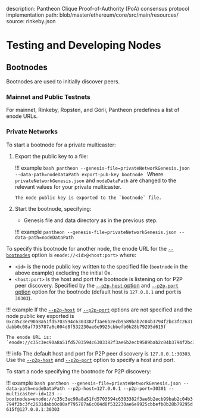 description: Pantheon Clique Proof-of-Authority (PoA) consensus protocol implementation
path: blob/master/ethereum/core/src/main/resources/
source: rinkeby.json
<!--- END of page meta data -->

# Testing and Developing Nodes

## Bootnodes

Bootnodes are used to initially discover peers. 

### Mainnet and Public Testnets

For mainnet, Rinkeby, Ropsten, and Görli, Pantheon predefines a list of enode URLs.  

### Private Networks

To start a bootnode for a private multicaster:

1.  Export the public key to a file:

    !!! example
        ```bash
        pantheon --genesis-file=privateNetworkGenesis.json --data-path=nodeDataPath export-pub-key bootnode
        ```
        Where `privateNetworkGenesis.json` and `nodeDataPath` are changed to the relevant values for 
        your private multicaster.
        
        The node public key is exported to the `bootnode` file.
    
2. Start the bootnode, specifying:

    * Genesis file and data directory as in the previous step. 
    
    !!! example
        ```
        pantheon --genesis-file=privateNetworkGenesis.json --data-path=nodeDataPath
         ```
     
To specify this bootnode for another node, the enode URL for the [`--bootnodes`](../Reference/Pantheon-CLI-Syntax.md#bootnodes) 
option is `enode://<id>@<host:port>` where:

* `<id>` is the node public key written to the specified file (`bootnode` in the above example) excluding the initial 0x. 
* `<host:port>` is the host and port the bootnode is listening on for P2P peer discovery. 
Specified by the [`--p2p-host` option](../Reference/Pantheon-CLI-Syntax.md#p2p-host) and 
[`--p2p-port` option](../Reference/Pantheon-CLI-Syntax.md#p2p-port) option for the bootnode
(default host is `127.0.0.1` and port is `30303`).

!!! example
    If the [`--p2p-host`](../Reference/Pantheon-CLI-Syntax.md#p2p-host) or [`--p2p-port`](../Reference/Pantheon-CLI-Syntax.md#p2p-port) options are not specified and the node public key exported is `0xc35c3ec90a8a51fd5703594c6303382f3ae6b2ecb9589bab2c04b3794f2bc3fc2631dabb0c08af795787a6c004d8f532230ae6e9925cbbefb0b28b79295d615f`
    
    The enode URL is:
    `enode://c35c3ec90a8a51fd5703594c6303382f3ae6b2ecb9589bab2c04b3794f2bc3fc2631dabb0c08af795787a6c004d8f532230ae6e9925cbbefb0b28b79295d615f@127.0.0.1:30303` 

!!! info
    The default host and port for P2P peer discovery is `127.0.0.1:30303`.
    Use the [`--p2p-host`](../Reference/Pantheon-CLI-Syntax.md#p2p-host) and
    [`--p2p-port`](../Reference/Pantheon-CLI-Syntax.md#p2p-port) option to specify a host and port. 

To start a node specifying the bootnode for P2P discovery:

!!! example
    ```bash
    pantheon --genesis-file=privateNetworkGenesis.json --data-path=nodeDataPath --p2p-host=127.0.0.1 --p2p-port=30301 --multicaster-id=123 --bootnodes=enode://c35c3ec90a8a51fd5703594c6303382f3ae6b2ecb99bab2c04b3794f2bc3fc2631dabb0c08af795787a6c004d8f532230ae6e9925cbbefb0b28b79295d615f@127.0.0.1:30303
    ``` 